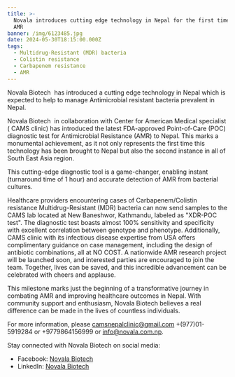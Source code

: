```yaml
---
title: >-
  Novala introduces cutting edge technology in Nepal for the first time against
  AMR
banner: /img/6123485.jpg
date: 2024-05-30T18:15:00.000Z
tags:
  - Multidrug-Resistant (MDR) bacteria
  - Colistin resistance
  - Carbapenem resistance
  - AMR
---
```


Novala Biotech  has introduced a cutting edge technology in Nepal which is expected to help to manage Antimicrobial resistant bacteria prevalent in Nepal.

Novala Biotech  in collaboration with Center for American Medical specialist ( CAMS clinic) has introduced the latest FDA-approved Point-of-Care (POC) diagnostic test for Antimicrobial Resistance (AMR) to Nepal. This marks a monumental achievement, as it not only represents the first time this technology has been brought to Nepal but also the second instance in all of South East Asia region.

This cutting-edge diagnostic tool is a game-changer, enabling instant (turnaround time of 1 hour) and accurate detection of AMR from bacterial cultures.

Healthcare providers encountering cases of Carbapenem/Colistin resistance Multidrug-Resistant (MDR) bacteria can
now send samples to the CAMS lab located at New Baneshwor, Kathmandu, labeled as "XDR-POC test". The diagnostic test boasts almost 100% sensitivity and specificity with excellent correlation between genotype and phenotype. Additionally, CAMS clinic with its infectious disease expertise from USA offers complimentary guidance on case management, including the design of antibiotic combinations, all at NO COST. A nationwide AMR research project will be launched soon, and interested parties are encouraged to join the team. Together, lives can be saved, and this incredible advancement can be celebrated with cheers and applause.

This milestone marks just the beginning of a transformative journey in combating AMR and improving healthcare outcomes in Nepal. With community support and enthusiasm, Novala Biotech believes a real difference can be made in the lives of countless individuals.

For more information, please [camsnepalclinic@gmail.com](mailto:camsnepalclinic@gmail.com) +(977)01-5919284 or +9779864156999  or  [info@novala.com.np](mailto:info@novala.com.np).

Stay connected with Novala Biotech on social media:

* Facebook: [Novala Biotech](https://www.facebook.com/profile.php?id=100093705038561)
* LinkedIn: [Novala Biotech](https://www.linkedin.com/company/novala-biotech)

 
